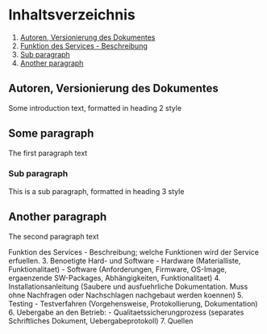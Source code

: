 # Inhaltsverzeichnis
1. [Autoren, Versionierung des Dokumentes](#autoren)
2. [Funktion des Services - Beschreibung](#funktion)
3. [Sub paragraph](#subparagraph1)
3. [Another paragraph](#paragraph2)

## Autoren, Versionierung des Dokumentes <a name="autoren"></a>
Some introduction text, formatted in heading 2 style

## Some paragraph <a name="paragraph1"></a>
The first paragraph text

### Sub paragraph <a name="subparagraph1"></a>
This is a sub paragraph, formatted in heading 3 style

## Another paragraph <a name="paragraph2"></a>
The second paragraph text

Funktion des Services - Beschreibung; welche Funktionen wird der Service erfuellen. 3. Benoetigte Hard- und Software - Hardware (Materialliste, Funktionalitaet) - Software (Anforderungen, Firmware, OS-Image, ergaenzende SW-Packages, Abhängigkeiten, Funktionalitaet) 4. Installationsanleitung (Saubere und ausfuehrliche Dokumentation. Muss ohne Nachfragen oder Nachschlagen nachgebaut werden koennen) 5. Testing - Testverfahren (Vorgehensweise, Protokollierung, Dokumentation) 6. Uebergabe an den Betrieb: - Qualitaetssicherungprozess (separates Schriftliches Dokument, Uebergabeprotokoll) 7. Quellen
<!--stackedit_data:
eyJoaXN0b3J5IjpbLTExMTAzNTgyOCwtODA0ODYyMTk3LDE5NT
A1MDg3OTgsMzc1MTYyNTcyLDM5NjE4NDIwNSwyMjQ5NjIwLC0y
MDg4NzQ2NjEyLDkxMjE0NTIxMCwtMTMxMDkyNTk4NSwtMTIxMD
AwNDQxNCwyNTc4MDY5MjhdfQ==
-->